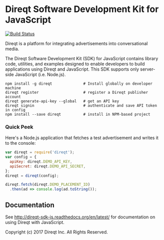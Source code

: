 # Direqt Software Development Kit for JavaScript
[![Build Status](https://travis-ci.org/direqt/direqt-sdk-js.svg?branch=master)](https://travis-ci.org/direqt/direqt-sdk-js)

Direqt is a platform for integrating advertisements into conversational media.

The Direqt Software Development Kit (SDK) for JavaScript contains library code, utilities, and examples designed to enable developers to build applications using Direqt and JavaScript. This SDK supports only server-side JavaScript (i.e. Node.js).

    npm install -g direqt              # Install globally on developer machine
    direqt register                    # register a Direqt publisher account
    direqt generate-api-key --global   # get an API key 
    direqt signin                      # authenticate and save API token in config
    npm install --save direqt          # install in NPM-based project

### Quick Peek

Here's a Node.js application that fetches a test advertisement and writes it to the console:

```JavaScript
var direqt = require('direqt');
var config = {
  apiKey: direqt.DEMO_API_KEY,
  apiSecret: direqt.DEMO_API_SECRET,
};
direqt = direqt(config);

direqt.fetch(direqt.DEMO_PLACEMENT_ID)
  .then(ad => console.log(ad.toString());
```

## Documentation

See <http://direqt-sdk-js.readthedocs.org/en/latest/> for documentation on using Direqt with JavaScript. 



Copyright (c) 2017 Direqt Inc. All Rights Reserved.

